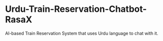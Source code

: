# Urdu-Train-Reservation-Chatbot-RasaX
AI-based Train Reservation System that uses Urdu language to chat with it.

